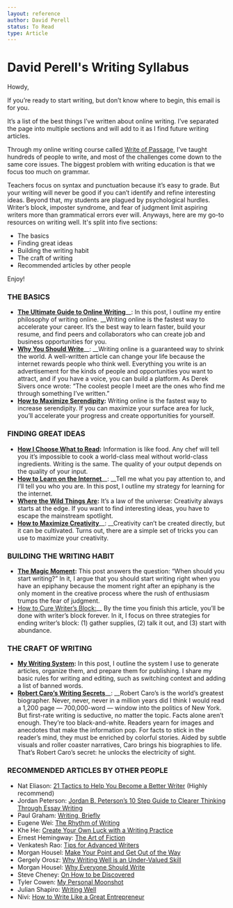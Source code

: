 ```yaml
---
layout: reference
author: David Perell
status: To Read
type: Article
---
```

# David Perell's Writing Syllabus


Howdy,

If you’re ready to start writing, but don’t know where to begin, this email is for you.

It’s a list of the best things I’ve written about online writing. I’ve separated the page into multiple sections and will add to it as I find future writing articles.

Through my online writing course called [Write of Passage](https://click.convertkit-mail.com/xmuzz77p8di3undlqwu5/dpheh0hkqz4878sm/aHR0cHM6Ly93d3cucGVyZWxsLmNvbS93cml0ZS1vZi1wYXNzYWdl), I’ve taught hundreds of people to write, and most of the challenges come down to the same core issues. The biggest problem with writing education is that we focus too much on grammar. 

Teachers focus on syntax and punctuation because it’s easy to grade. But your writing will never be good if you can’t identify and refine interesting ideas. Beyond that, my students are plagued by psychological hurdles. Writer’s block, imposter syndrome, and fear of judgment limit aspiring writers more than grammatical errors ever will.
Anyways, here are my go-to resources on writing well. It's split into five sections:

- The basics
- Finding great ideas
- Building the writing habit
- The craft of writing
- Recommended articles by other people

Enjoy!

###  **THE BASICS**
- [__The Ultimate Guide to Online Writing__](https://click.convertkit-mail.com/xmuzz77p8di3undlqwu5/e0hph7hek9pqn4s8/aHR0cHM6Ly93d3cucGVyZWxsLmNvbS9ibG9nL3RoZS11bHRpbWF0ZS1ndWlkZS10by13cml0aW5nLW9ubGluZQ==)__: In this post, I outline my entire philosophy of writing online. __Writing online is the fastest way to accelerate your career. It’s the best way to learn faster, build your resume, and find peers and collaborators who can create job and business opportunities for you.
- [__Why You Should Write__](https://click.convertkit-mail.com/xmuzz77p8di3undlqwu5/7qh7h8h80vkw43hz/aHR0cHM6Ly93d3cucGVyZWxsLmNvbS9ibG9nL3doeS15b3Utc2hvdWxkLXdyaXRl)__: __Writing online is a guaranteed way to shrink the world. A well-written article can change your life because the internet rewards people who think well. Everything you write is an advertisement for the kinds of people and opportunities you want to attract, and if you have a voice, you can build a platform. As Derek Sivers once wrote: “The coolest people I meet are the ones who find me through something I’ve written.”
- [__How to Maximize Serendipity__](https://click.convertkit-mail.com/xmuzz77p8di3undlqwu5/owhkhqhn43kg8xsv/aHR0cHM6Ly93d3cucGVyZWxsLmNvbS9ibG9nL3NlcmVuZGlwaXR5)__:__ Writing online is the fastest way to increase serendipity. If you can maximize your surface area for luck, you’ll accelerate your progress and create opportunities for yourself.

### **FINDING GREAT IDEAS**
- [__How I Choose What to Read__](https://click.convertkit-mail.com/xmuzz77p8di3undlqwu5/z2hghnh7o94pdnsp/aHR0cHM6Ly93d3cucGVyZWxsLmNvbS9ibG9nL2Nob29zZS1yZWFkaW5n)__:__ Information is like food. Any chef will tell you it’s impossible to cook a world-class meal without world-class ingredients. Writing is the same. The quality of your output depends on the quality of your input.
- [__How to Learn on the Internet__](https://click.convertkit-mail.com/xmuzz77p8di3undlqwu5/p8heh9hd9k3g76iq/aHR0cHM6Ly93d3cucGVyZWxsLmNvbS9ibG9nL3N3aW1taW5n)__: __Tell me what you pay attention to, and I’ll tell you who you are. In this post, I outline my strategy for learning for the internet.
- [__Where the Wild Things Are__](https://click.convertkit-mail.com/xmuzz77p8di3undlqwu5/x0hph6hzn8r970t5/aHR0cHM6Ly93d3cucGVyZWxsLmNvbS9ibG9nL3doZXJlLXRoZS13aWxkLXRoaW5ncy1hcmU=)__:__ It’s a law of the universe: Creativity always starts at the edge. If you want to find interesting ideas, you have to escape the mainstream spotlight.
- [__How to Maximize Creativity__](https://click.convertkit-mail.com/xmuzz77p8di3undlqwu5/dpheh0hkqz487gtm/aHR0cHM6Ly93d3cucGVyZWxsLmNvbS9ibG9nL21heGltaXplLWNyZWF0aXZpdHk=)__: __Creativity can’t be created directly, but it can be cultivated. Turns out, there are a simple set of tricks you can use to maximize your creativity.
### BUILDING THE WRITING HABIT
- [__The Magic Moment__](https://click.convertkit-mail.com/xmuzz77p8di3undlqwu5/e0hph7hek9pqn3t8/aHR0cHM6Ly93d3cucGVyZWxsLmNvbS9ibG9nL3RoZS1tYWdpYy1tb21lbnQ=)__:__ This post answers the question: “When should you start writing?” In it, I argue that you should start writing right when you have an epiphany because the moment right after an epiphany is the only moment in the creative process where the rush of enthusiasm trumps the fear of judgment.
- [How to Cure Writer’s Block:](https://click.convertkit-mail.com/xmuzz77p8di3undlqwu5/7qh7h8h80vkw4raz/aHR0cHM6Ly93d3cucGVyZWxsLmNvbS9ibG9nL2hvdy10by1jdXJlLXdyaXRlcnMtYmxvY2s=)__ By the time you finish this article, you’ll be done with writer’s block forever. In it, I focus on three strategies for ending writer’s block: (1) gather supplies, (2) talk it out, and (3) start with abundance.
### **THE CRAFT OF WRITING**
- [__My Writing System__](https://click.convertkit-mail.com/xmuzz77p8di3undlqwu5/owhkhqhn43kg8qtv/aHR0cHM6Ly93d3cucGVyZWxsLmNvbS9ibG9nL3dyaXRpbmc=)__:__ In this post, I outline the system I use to generate articles, organize them, and prepare them for publishing. I share my basic rules for writing and editing, such as switching context and adding a list of banned words.
- [__Robert Caro’s Writing Secrets__](https://click.convertkit-mail.com/xmuzz77p8di3undlqwu5/z2hghnh7o94pdmtp/aHR0cHM6Ly93d3cucGVyZWxsLmNvbS9ibG9nL3JvYmVydC1jYXJvLXdyaXRpbmctc2VjcmV0cw==)__: __Robert Caro’s is the world’s greatest biographer. Never, never, never in a million years did I think I would read a 1,200 page — 700,000-word — window into the politics of New York. But first-rate writing is seductive, no matter the topic. Facts alone aren’t enough. They’re too black-and-white. Readers yearn for images and anecdotes that make the information pop. For facts to stick in the reader’s mind, they must be enriched by colorful stories. Aided by subtle visuals and roller coaster narratives, Caro brings his biographies to life. That’s Robert Caro’s secret: he unlocks the electricity of sight.
### RECOMMENDED ARTICLES BY OTHER PEOPLE
- Nat Eliason: [21 Tactics to Help You Become a Better Writer](https://click.convertkit-mail.com/xmuzz77p8di3undlqwu5/p8heh9hd9k3g7ecq/aHR0cHM6Ly93d3cubmF0ZWxpYXNvbi5jb20vYmV0dGVyLXdyaXRlci8=) (Highly recommend)
- Jordan Peterson: [Jordan B. Peterson’s 10 Step Guide to Clearer Thinking Through Essay Writing](https://click.convertkit-mail.com/xmuzz77p8di3undlqwu5/x0hph6hzn8r97gi5/aHR0cHM6Ly9tZWRpdW0uY29tL3ByYWN0aWNlY29tZXNmaXJzdC9kci1qb3JkYW4tYi1wZXRlcnNvbnMtMTAtc3RlcC1ndWlkZS10by1jbGVhcmVyLXRoaW5raW5nLXRocm91Z2gtZXNzYXktd3JpdGluZy0xYWI3OWE5NDkzNw==)
- Paul Graham: [Writing, Briefly](https://click.convertkit-mail.com/xmuzz77p8di3undlqwu5/6qheh8hwpvknpvao/aHR0cDovL3BhdWxncmFoYW0uY29tL3dyaXRpbmc0NC5odG1s)
- Eugene Wei: [The Rhythm of Writing](https://click.convertkit-mail.com/xmuzz77p8di3undlqwu5/kkhmh6he8gd68dil/aHR0cDovL3d3dy5ldWdlbmV3ZWkuY29tL2Jsb2cvMjAxNy83LzIwL3RoZS1yaHl0aG0tb2Ytd3JpdGluZw==)
- Khe He: [Create Your Own Luck with a Writing Practice](https://click.convertkit-mail.com/xmuzz77p8di3undlqwu5/58hvh7h05pvk5ni6/aHR0cHM6Ly9yYWQuZmFtaWx5L2NyZWF0ZS1sdWNrLXdyaXRpbmctcHJhY3RpY2Uv)
- Ernest Hemingway: [The Art of Fiction](https://click.convertkit-mail.com/xmuzz77p8di3undlqwu5/25h2hohg7rv47gs3/aHR0cHM6Ly93d3cudGhlcGFyaXNyZXZpZXcub3JnL2ludGVydmlld3MvNDgyNS9lcm5lc3QtaGVtaW5nd2F5LXRoZS1hcnQtb2YtZmljdGlvbi1uby0yMS1lcm5lc3QtaGVtaW5nd2F5)
- Venkatesh Rao: [Tips for Advanced Writers](https://click.convertkit-mail.com/xmuzz77p8di3undlqwu5/qvh8h7hv8g7o82tl/aHR0cHM6Ly93d3cucXVvcmEuY29tL1doYXQtYXJlLXNvbWUtdGlwcy1mb3ItYWR2YW5jZWQtd3JpdGVycy9hbnN3ZXIvVmVua2F0ZXNoLVJhbz9zcmlkPVR2QlY=)
- Morgan Housel: [Make Your Point and Get Out of the Way](https://click.convertkit-mail.com/xmuzz77p8di3undlqwu5/g3hnh5hne7d6ekbr/aHR0cDovL3d3dy5jb2xsYWJvcmF0aXZlZnVuZC5jb20vYmxvZy9tYWtlLXlvdXItcG9pbnQtYW5kLWdldC1vdXQtb2YtdGhlLXdheS8=)
- Gergely Orosz: [Why Writing Well is an Under-Valued Skill](https://click.convertkit-mail.com/xmuzz77p8di3undlqwu5/9qhzhnhxgkqzg2h9/aHR0cHM6Ly9ibG9nLnByYWdtYXRpY2VuZ2luZWVyLmNvbS9vbi13cml0aW5nLXdlbGwv)
- Morgan Housel: [Why Everyone Should Write](https://click.convertkit-mail.com/xmuzz77p8di3undlqwu5/3ohphkhrq6o4qqtr/aHR0cHM6Ly93d3cuY29sbGFib3JhdGl2ZWZ1bmQuY29tL2Jsb2cvd2h5LWV2ZXJ5b25lLXNob3VsZC13cml0ZS8=)
- Steve Cheney: [On How to be Discovered](https://click.convertkit-mail.com/xmuzz77p8di3undlqwu5/n2hohvhgnw86n3i6/aHR0cHM6Ly9zdGV2ZWNoZW5leS5jb20vb24taG93LXRvLWJlLWRpc2NvdmVyZWQv)
- Tyler Cowen: [My Personal Moonshot](https://click.convertkit-mail.com/xmuzz77p8di3undlqwu5/48hvheh90z560mfx/aHR0cHM6Ly93d3cubWVyY2F0dXMub3JnL2NvbW1lbnRhcnkvbXktcGVyc29uYWwtbW9vbnNob3Q=)
- Julian Shapiro: [Writing Well](https://click.convertkit-mail.com/xmuzz77p8di3undlqwu5/wnh2hgh4r95xrxf7/aHR0cHM6Ly93d3cuanVsaWFuLmNvbS9ndWlkZS93cml0ZS9pbnRybw==)
- Nivi: [How to Write Like a Great Entrepreneur](https://click.convertkit-mail.com/xmuzz77p8di3undlqwu5/reh8hoh7q92wqxh2/aHR0cHM6Ly92ZW50dXJlaGFja3MuY29tL3dyaXRpbmc=)
